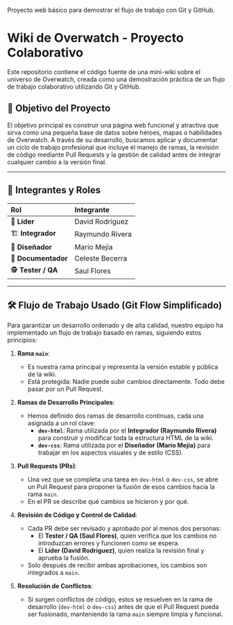 Proyecto web básico para demostrar el flujo de trabajo con Git y GitHub.
# Wiki de Overwatch - Proyecto Colaborativo

Este repositorio contiene el código fuente de una mini-wiki sobre el universo de Overwatch, creada como una demostración práctica de un flujo de trabajo colaborativo utilizando Git y GitHub.

## 🎯 Objetivo del Proyecto

El objetivo principal es construir una página web funcional y atractiva que sirva como una pequeña base de datos sobre héroes, mapas o habilidades de Overwatch. A través de su desarrollo, buscamos aplicar y documentar un ciclo de trabajo profesional que incluye el manejo de ramas, la revisión de código mediante Pull Requests y la gestión de calidad antes de integrar cualquier cambio a la versión final.

---

## 👥 Integrantes y Roles

| Rol | Integrante |
| :--- | :--- |
| 👑 **Líder** | David Rodriguez |
| 🏗️ **Integrador** | Raymundo Rivera |
| 🎨 **Diseñador** | Mario Mejía |
| 📝 **Documentador**| Celeste Becerra |
| 🕵️ **Tester / QA** | Saul Flores |

---

## 🛠️ Flujo de Trabajo Usado (Git Flow Simplificado)

Para garantizar un desarrollo ordenado y de alta calidad, nuestro equipo ha implementado un flujo de trabajo basado en ramas, siguiendo estos principios:

1.  **Rama `main`**:
    * Es nuestra rama principal y representa la versión estable y pública de la wiki.
    * Está protegida: Nadie puede subir cambios directamente. Todo debe pasar por un Pull Request.

2.  **Ramas de Desarrollo Principales**:
    * Hemos definido dos ramas de desarrollo continuas, cada una asignada a un rol clave:
        * **`dev-html`**: Rama utilizada por el **Integrador (Raymundo Rivera)** para construir y modificar toda la estructura HTML de la wiki.
        * **`dev-css`**: Rama utilizada por el **Diseñador (Mario Mejía)** para trabajar en los aspectos visuales y de estilo (CSS).

3.  **Pull Requests (PRs)**:
    * Una vez que se completa una tarea en `dev-html` o `dev-css`, se abre un Pull Request para proponer la fusión de esos cambios hacia la rama `main`.
    * En el PR se describe qué cambios se hicieron y por qué.

4.  **Revisión de Código y Control de Calidad**:
    * Cada PR debe ser revisado y aprobado por al menos dos personas:
        * El **Tester / QA (Saul Flores)**, quien verifica que los cambios no introduzcan errores y funcionen como se espera.
        * El **Líder (David Rodriguez)**, quien realiza la revisión final y aprueba la fusión.
    * Solo después de recibir ambas aprobaciones, los cambios son integrados a `main`.

5.  **Resolución de Conflictos**:
    * Si surgen conflictos de código, estos se resuelven en la rama de desarrollo (`dev-html` o `dev-css`) antes de que el Pull Request pueda ser fusionado, manteniendo la rama `main` siempre limpia y funcional.
